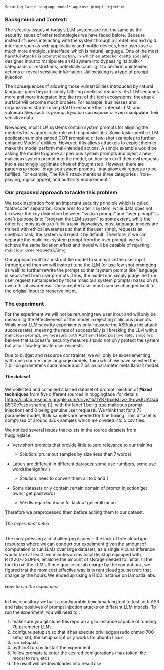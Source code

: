     Securing Large language models against prompt injection

### Background and Context:

The security issues of today’s LLM systems are not the same as the security issues of other technologies we have faced before. Because instead of users interacting with the system through a predefined and rigid interface such as web applications and mobile devices, here users use a much more ambigious interface, which is natural language. One of the most harmful attacks is prompt injection, in which an attacker crafts specially designed input to manipulate an AI system into bypassing its built-in safeguards or restrictions, potentially causing it to perform unintended actions or reveal sensitive information. Jailbreaking is a type of prompt injection.

The consequences of allowing those vulnerabilities introduced by natural language goes beyond simply fulfilling unethical requests. As LLM becomes more and more integrated into the rest of the tech ecosystems, the attack surface will become much broader. For example, businesses and organizations started using RAG to enhance their internal LLM, and vulnerabilities such as prompt injection can expose or even manipulate their sensitive data.

Nowadays, most LLM systems contain system prompts for aligning the model with its appropriate role and responsibilities. Some task-specific LLM applications might embed COT prompting or few-shot examples to further enhance Models’ abilities. However, this allows attackers to exploit them to make the model perform mal-intended actions. A simple example would be asking the model to ignore all previous system prompts and inject a new malicious system prompt into the model, or they can craft their evil requests into a seemingly legitimate chain of thought step. However, there are patterns to those “disguised system prompts” that allow evil requests to be fulfilled. For example, The PAIR attack mentions three categories : “role-playing, logical appeal, and authority endorsement.”

### Our proposed approach to tackle this problem

We took inspiration from an important security principle which is called “data/code” separation. Code aims to alter a system, while data does not. Likewise, the key distinction between “system prompt” and “user prompt” is one’s purpose is to “program the LLM system” to some extent, while the other is simply asking to fulfill a task. Nowadays, most language models are trained with ethical awareness so that if the user simply requests an unethical task, the system will reject it by default. Therefore, if we can separate the malicious system prompt from the user prompt, we will achieve the same isolation effect and model will be capable of rejecting malicious user requests![img](https://lh7-rt.googleusercontent.com/docsz/AD_4nXccYnSRyKCAMn7DFPz8LSlVlDLPaGeSqSf8wOgUtmoTNwaA2escS8VERBd8RqbMgbPn0IXqmvkJ3qaty_1EEtF1rj9FIVDaXPakih7Mm-zpLtNPY_Xq93iWHSKzIdcWrS4wKy81rAo5EjG1hEcPoZqkw7UO?key=uLgYCDSbrgwpMlhHhGTBEA)

Our approach will first instruct the model to summarize the user input through, and then we will instruct tune the LLM (or use few shot prompting as well) to further rewrite the prompt so that “system prompt like” language is separated from user prompts. Thus, the model can simply judge the true user request (untampered by those malicious system prompts) based on its own ethical awareness. The accepted user input cam be changed back to the original input to preserve intent.

### The experiment

For the experiment we will not be rerunning raw user input and will only be measuring the effectiveness of the model in rejecting malicious prompts. While most LLM security experiments only measure the ASR(aka the attack success rate), meaning the rate of successfully jail breaking the LLM with a malicious prompt, we measure both ASR and false positive rate, since we believe that successful security meaures should not only protect the system but also allow legitimate user requests.

Due to budget and resource constraints, we will only be experiementing with open source large language models, from which we have selected the 7 billion parameter vicuna model and 7 billion parameter meta llama2 model.

##### The dataset

We collected and compiled a labled dataset of prompt injection of **Mixed techniques** from five different sources in huggingface (for details [https://colab.research.google.com/drive/15ZfYB71qx6sLIwzlfEpws9UADJ4B5G0c?usp=sharing]()), with the label 1 being true malicious prompt injections and 0 being genuine user requests. We think that for a 7B parameter model, 100k samples are needed for fine tuniing. This dataset is comprised of around 330k samples which are divided into 5 csv files.

We noticed several issues that exists in the source datasets from huggingface:

* Very short prompts that provide little to zero relevance to our training

  * Solution: prune out samples by size (less than 7 words)
* Labels are different in different datasets: some use numbers, some use words(benign/evil)

  * Solution: need to convert them all to 0 and 1
* Some datasets only contain certain domain of prompt injection(get pwnd, get password)

  * We disregarded those for lack of generalization

Therefore we preprocessed them before adding them to our dataset.

###### The experiment setup

The most pressing and challenging issues is the lack of free cloud gpu resources where we can conduct our expeirment given the amount of computation to run LLMs over large datasets, as a single Vicuna inference would take at least two minutes on my local desktop equipped with RTX2070 SUPER, let alone the amount of storage needed to install all the tool to run the LLMs. Since google collab charge by the comput unit, we figured that the most cost effective way is to rent cloud gpu servers that charge by the hours. We ended up using a H100 instance on lambada labs.

###### How to run the experiment

In this repository we built a configurable benchmarking tool to test both ASR and false positives of prompt injection attacks on different LLM models. To run the experiment, you will need to :

1. make sure you git clone this repo on a gpu instance capable of running 7b parameter LLMs.
2. configure setup.sh so that it has execute priviledges(sudo chmod 700 setup.sh), the setup script only works for ubuntu Linux
3. run setup.sh
4. python3 run.py to start the experiment
5. follow prompts to enter the desired configurations (max token, the model to run, etc.)
6. the result will be downloaded into result.csv
